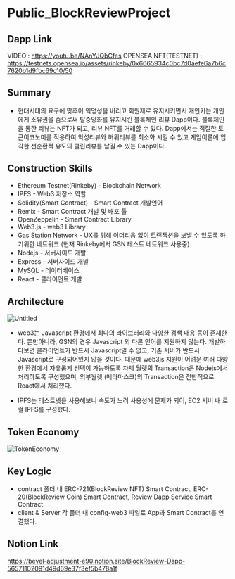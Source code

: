 # Public_BlockReviewProject

## Dapp Link
VIDEO : https://youtu.be/NAnYJQbCfes
OPENSEA NFT(TESTNET) : https://testnets.opensea.io/assets/rinkeby/0x6665934c0bc7d0aefe6a7b6c7620b1d9fbc69c10/50

## Summary
* 현대시대의 요구에 맞추어 익명성을 버리고 회원제로 유지시키면서 개인키는 개인에게 소유권을 줌으로써 탈중앙화를 유지시킨 블록체인 리뷰 Dapp이다. 블록체인을 통한 리뷰는 NFT가 되고, 리뷰 NFT를 거래할 수 있다. Dapp에서는 적절한 토큰이코노미를 적용하여 악성리뷰와 허위리뷰를 최소화 시킬 수 있고 게임이론에 입각한 선순환적 유도의 클린리뷰를 남길 수 있는 Dapp이다.

## Construction Skills
* Ethereum Testnet(Rinkeby) - Blockchain Network 
* IPFS - Web3 저장소 역할
* Solidity(Smart Contract) - Smart Contract 개발언어
* Remix - Smart Contract 개발 및 배포 툴
* OpenZeppelin - Smart Contract Library
* Web3.js - web3 Library
* Gas Station Network - UX를 위해 이더리움 없이 트랜잭션을 보낼 수 있도록 하기위한 네트워크 (현재 Rinkeby에서 GSN 테스트 네트워크 사용중)
* Nodejs - 서버사이드 개발
* Express - 서버사이드 개발
* MySQL - 데이터베이스
* React - 클라이언트 개발

## Architecture
![Untitled](https://user-images.githubusercontent.com/66409384/162142720-748ce85c-8f34-427b-b870-7bda1b318045.png)

* web3는 Javascript 환경에서 최다의 라이브러리와 다양한 검색 내용 등이 존재한다. 뿐만아니라, GSN의 경우 Javascript 외 다른 언어를 지원하지 않는다. 개발하다보면 클라이언트가 반드시 Javascript일 수 없고, 기존 서버가 반드시 Javascript로 구성되어있지 않을 것이다. 때문에 web3js 지원이 어려운 여러 다양한 환경에서 자유롭게 선택이 가능하도록 자체 월렛의 Transaction은 Nodejs에서 처리하도록 구성했으며, 외부월렛 (메타마스크)의 Transaction은 전반적으로 React에서 처리했다.

* IPFS는 테스트넷을 사용해보니 속도가 느려 사용성에 문제가 되어, EC2 서버 내 로컬 IPFS를 구성했다.

## Token Economy
![TokenEconomy](https://user-images.githubusercontent.com/66409384/162142996-1a499b95-6c66-4738-97b4-475b46cf29a4.png)

## Key Logic
 * contract 폴더 내 ERC-721(BlockReview NFT) Smart Contract, ERC-20(BlockReview Coin) Smart Contract, Review Dapp Service Smart Contract
 * client & Server 각 폴더 내 config-web3 파일로 App과 Smart Contract를 연결했다.

## Notion Link
https://bevel-adjustment-e90.notion.site/BlockReview-Dapp-56571102091d49d69e37f3ef5b478a1f
